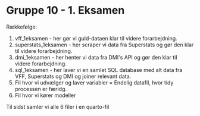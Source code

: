 # Gruppe 10 - 1. Eksamen

Rækkefølge:
1. vff_1eksamen - her gør vi guld-dataen klar til videre forarbejdning.
2. superstats_1eksamen - her scraper vi data fra Superstats og gør den klar til videre forarbejdning.
3. dmi_1eksamen - her henter vi data fra DMI's API og gør den klar til videre forarbejdning.
4. sql_1eksamen - her laver vi en samlet SQL database med alt data fra VFF, Superstats og DMI og joiner relevant data.
5. Fil hvor vi udvælger og laver variabler = Endelig datafil, hvor tidy processen er færidg.
6. Fil hvor vi kører modeller

Til sidst samler vi alle 6 filer i en quarto-fil
